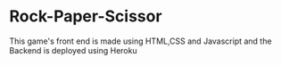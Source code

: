 # Rock-Paper-Scissor

This game's front end is made using HTML,CSS and Javascript and the Backend is deployed using Heroku
